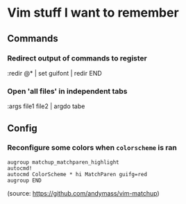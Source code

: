 # Vim stuff I want to remember

## Commands


### Redirect output of commands to register
:redir @* | set guifont | redir END

### Open 'all files' in independent tabs
:args file1 file2 | argdo tabe

## Config

### Reconfigure some colors when `colorscheme` is ran
```vim
augroup matchup_matchparen_highlight
autocmd!
autocmd ColorScheme * hi MatchParen guifg=red
augroup END
```
(source: https://github.com/andymass/vim-matchup)
